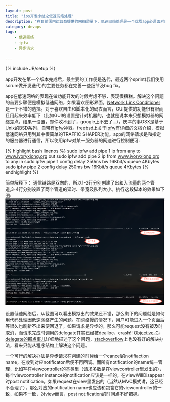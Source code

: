 ```yaml
---
layout: post
title: "ios开发小结之低速网络处理"
description: "在目前国内运营商提供的网络质量下，低速网络处理是一个优质app必须面对的问题，模拟低速网络和异常处理是其中关键。"
category: devops
tags:
    - 低速网络
    - ipfw
    - 异步请求

---
```

{% include JB/setup %}

app开发在第一个版本完成后，最主要的工作便是迭代，最近两个sprint(我们使用scrum做开发迭代)的主要任务都在完善一些细节及bug fix。

app在低速网络的表现在做功能开发的时候考虑不够，表现很糟糕。解决这个问题的首要步骤便是模拟低速网络，如果喜欢图形界面，[Network Link Conditioner](http://mattgemmell.com/2011/07/25/network-link-conditioner-in-lion/)  是一个不错的选择。对于喜欢自由和脚本化的码农而言，GUI提供的功能很有限而且用起来效率低下（比如GUI的设置是针对机器的，也就是说本来只想模拟器的网络差点，结果一设置，邮件收不到了，google上不去了...），庆幸的事OSX是基于Unix的BSD系列，自带有[ipfw](https://developer.apple.com/library/mac/documentation/Darwin/Reference/ManPages/man8/ipfw.8.html )神器。freebsd上关于[ipfw](http://www.freebsd.org/doc/zh_CN/books/handbook/firewalls-ipfw.html)有详细的文档介绍，模拟低速网络只用到其中很简单的TRAFFIC SHAPER功能。app的网络请求是和指定的服务器进行通信，所以使用ipfw对某一服务器的网速进行控制便可: 

{% highlight bash linenos %}
sudo ipfw add pipe 1 ip from any to www.ivoryxiong.org out
sudo ipfw add pipe 2 ip from www.ivoryxiong.org to any in
sudo ipfw pipe 1 config delay 250ms bw 16Kbit/s queue 4Kbytes
sudo ipfw pipe 2 config delay 250ms bw 16Kbit/s queue 4Kbytes
{% endhighlight %}

简单解释下： 通信链路是双向的，所以1-2行分别创建了出和入流量的两个管道,3-4行分别设置了两个管道的延时、带宽及队列大小。执行这段脚本的效果如下图:
![ipfw](/imgs/ipfw.png)

设置低速网络后，从截图可以看出模拟出的效果还不错，那么剩下的问题就是如何用代码处理因低速网络产生的问题。在网络慢的情况下，用户可能进入一个页面后等很久也刷新不出来便回退了，如果请求是异步的，那么可能request没有被及时取消，而请求完成时调用的delegate其实已经被dealloc，crash!! [Objective-C: delegate的那点事儿](http://longtimenoc.com/archives/objective-c-delegate%E7%9A%84%E9%82%A3%E7%82%B9%E4%BA%8B%E5%84%BF)详细地描述了这个问题，[stackoverflow](http://stackoverflow.com/questions/2720087/handle-when-callback-to-a-dealloced-delegate)上也没有好的解决办法，看来只能从程序结构上解决这个问题。

一个可行的解决办法是异步请求在创建的时候给一个cancel的notifiaction name，在收到对应notificaton后便不再回调。而所有notification的name统一管理，比如写在viewcontroller的基类里（请求多数是在viewcontroller里发出的），每个viewcontroller instance的notification应该是一样的，在viewWillDisappear时post notification。如果request在view里发出的（当然从MVC模式讲，这已经不合理了），那么对应的notification name也应该和包含它的viewcontroller的一致，如果不一致，对view而言，post notification的时间点不好把握。

